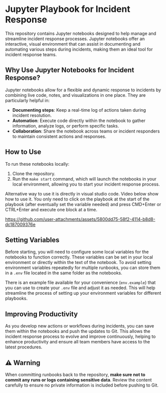 # Jupyter Playbook for Incident Response

This repository contains Jupyter notebooks designed to help manage and streamline incident response processes. Jupyter notebooks offer an interactive, visual environment that can assist in documenting and automating various steps during incidents, making them an ideal tool for incident response teams.

## Why Use Jupyter Notebooks for Incident Response?

Jupyter notebooks allow for a flexible and dynamic response to incidents by combining live code, notes, and visualizations in one place. They are particularly helpful in:

- **Documenting steps**: Keep a real-time log of actions taken during incident resolution.
- **Automation**: Execute code directly within the notebook to gather information, analyze logs, or perform specific tasks.
- **Collaboration**: Share the notebook across teams or incident responders to maintain consistent actions and responses.

## How to Use

To run these notebooks locally:

1. Clone the repository.
2. Run the `make start` command, which will launch the notebooks in your local environment, allowing you to start your incident response process.

Alternative way to use it is directly in visual studio code. Video below show how to use it. You only need to click on the playbook at the start of the playbook (after eventually set the variable needed) and press CMD+Enter or CTRL+Enter and execute one block at a time.

https://github.com/user-attachments/assets/5800dd75-58f2-4114-b8d8-dc187009376e


## Setting Variables

Before starting, you will need to configure some local variables for the notebooks to function correctly. These variables can be set in your local environment or directly within the text of the notebook. To avoid setting environment variables repeatedly for multiple runbooks, you can store them in a `.env` file located in the same folder as the notebooks.

There is an example file available for your convenience (`env.example`) that you can use to create your `.env` file and adjust it as needed. This will help streamline the process of setting up your environment variables for different playbooks.

## Improving Productivity

As you develop new actions or workflows during incidents, you can save them within the notebooks and push the updates to Git. This allows the incident response process to evolve and improve continuously, helping to enhance productivity and ensure all team members have access to the latest procedures.

## ⚠️ Warning

When committing runbooks back to the repository, **make sure not to commit any runs or logs containing sensitive data**. Review the content carefully to ensure no private information is included before pushing to Git.
